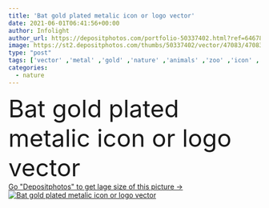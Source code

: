 ```yaml
---
title: 'Bat gold plated metalic icon or logo vector'
date: 2021-06-01T06:41:56+00:00
author: Infolight
author_url: https://depositphotos.com/portfolio-50337402.html?ref=64678756
image: https://st2.depositphotos.com/thumbs/50337402/vector/47083/470831554/api_thumb_450.jpg?forcejpeg=true
type: "post"
tags: ['vector' ,'metal' ,'gold' ,'nature' ,'animals' ,'zoo' ,'icon' ,'metallic' ,'fly' ,'bat' ,'logo' ,'eps' ,'premium' ,'wild life' ,'animal kingdom' ]
categories: 
  - nature
---
```

<div aling="center">
            <font size="60"> Bat gold plated metalic icon or logo vector</font>   
</div>
<div>
    <a href='https://st2.depositphotos.com/thumbs/50337402/vector/47083/470831554/api_thumb_450.jpg?forcejpeg=true?ref=64678756' target=_blank > Go "Depositphotos" to get lage size of this picture ->
        <img href='https://st2.depositphotos.com/thumbs/50337402/vector/47083/470831554/api_thumb_450.jpg?forcejpeg=true?ref=64678756' src='https://st2.depositphotos.com/50337402/47083/v/950/depositphotos_470831554-stock-illustration-bat-gold-plated-metalic-icon.jpg?forcejpeg=true' alt='Bat gold plated metalic icon or logo vector' >
    </a>
</div>

